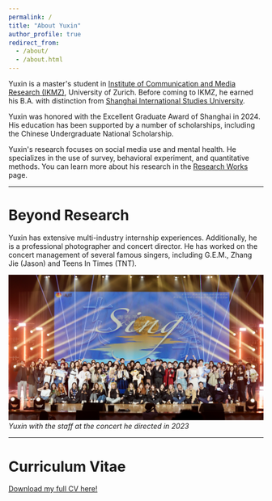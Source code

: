 ```yaml
---
permalink: /
title: "About Yuxin"
author_profile: true
redirect_from: 
  - /about/
  - /about.html
---
```


Yuxin is a master's student in [Institute of Communication and Media Research (IKMZ)](https://www.ikmz.uzh.ch/en.html), University of Zurich. Before coming to IKMZ, he earned his B.A. with distinction from [Shanghai International Studies University](https://en.shisu.edu.cn/). 

Yuxin was honored with the Excellent Graduate Award of Shanghai in 2024. His education has been supported by a number of scholarships, including the Chinese Undergraduate National Scholarship.

Yuxin's research focuses on social media use and mental health. He specializes in the use of survey, behavioral experiment, and quantitative methods. You can learn more about his research in the [Research Works](https://yuxin2003.github.io/research/) page.

---


Beyond Research
======
Yuxin has extensive multi-industry internship experiences. Additionally, he is a professional photographer and concert director. He has worked on the concert management of several famous singers, including G.E.M., Zhang Jie (Jason) and Teens In Times (TNT).

![](images/concert.JPG)
*Yuxin with the staff at the concert he directed in 2023*  

---

Curriculum Vitae
===

[Download my full CV here!](files/YuxinChen_CV_Mar25.pdf)
